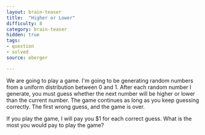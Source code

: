 ```yaml
---
layout: brain-teaser
title:  "Higher or Lower"
difficulty: 8
category: brain-teaser
hidden: true
tags:
- question
- solved
source: eberger

---
```


We are going to play a game.  I'm going to be generating random numbers from a uniform distribution between 0 and 1.  After each random number I generate, you must guess whether the next number will be higher or lower than the current number.  The game continues as long as you keep guessing correctly.  The first wrong guess, and the game is over.

If you play the game, I will pay you $1 for each correct guess.  What is the most you would pay to play the game?
